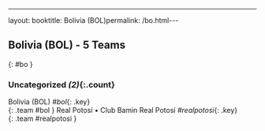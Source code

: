---
layout: booktitle: Bolivia (BOL)permalink: /bo.html---

## Bolivia (BOL) - 5 Teams
{: #bo }









### Uncategorized _(2)_{:.count}

Bolivia  (BOL)  _#bol_{: .key} <br>
{: .team #bol }
Real Potosí • Club Bamin Real Potosí   _#realpotosi_{: .key} <br>
{: .team #realpotosi }


 
